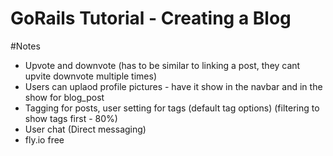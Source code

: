 # GoRails Tutorial - Creating a Blog

#Notes

- Upvote and downvote (has to be similar to linking a post, they cant upvite downvote multiple times)
- Users can uplaod profile pictures - have it show in the navbar and in the show for blog_post
- Tagging for posts, user setting for tags (default tag options) (filtering to show tags first - 80%)
- User chat (Direct messaging)
- fly.io free